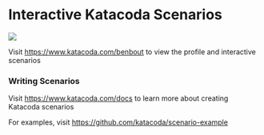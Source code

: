 # Interactive Katacoda Scenarios

[![](http://shields.katacoda.com/katacoda/benbout/count.svg)](https://www.katacoda.com/benbout "Get your profile on Katacoda.com")

Visit https://www.katacoda.com/benbout to view the profile and interactive scenarios

### Writing Scenarios
Visit https://www.katacoda.com/docs to learn more about creating Katacoda scenarios

For examples, visit https://github.com/katacoda/scenario-example
